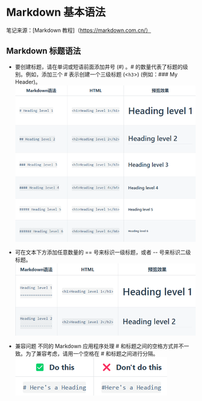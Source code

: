 # Markdown 基本语法


笔记来源：[Markdown 教程]（https://markdown.com.cn/）

## Markdown 标题语法

- 要创建标题，请在单词或短语前面添加井号 (#) 。# 的数量代表了标题的级别。例如，添加三个 # 表示创建一个三级标题 (<`h3`>) (例如：### My Header)。  
![对比如下:](assets/png/基本语法标题1.png "标题1")  

- 可在文本下方添加任意数量的 == 号来标识一级标题，或者 -- 号来标识二级标题。
![对比如下:](assets\png\基本语法标题2.png "标题2")

- 兼容问题
不同的 Markdown 应用程序处理 # 和标题之间的空格方式并不一致。为了兼容考虑，请用一个空格在 # 和标题之间进行分隔。
![如下：](assets\png\基本语法标题3.png "标题3")